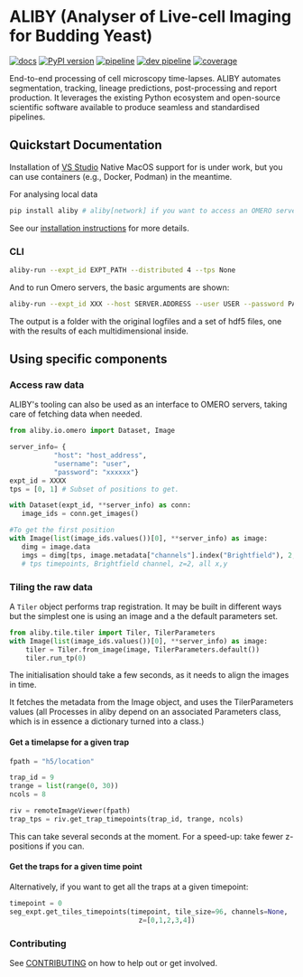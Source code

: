 # ALIBY (Analyser of Live-cell Imaging for Budding Yeast)

[![docs](https://readthedocs.org/projects/aliby/badge/?version=master)](https://aliby.readthedocs.io/en/latest)
[![PyPI version](https://badge.fury.io/py/aliby.svg)](https://badge.fury.io/py/aliby)
[![pipeline](https://gitlab.com/aliby/aliby/badges/master/pipeline.svg?key_text=master)](https://gitlab.com/aliby/aliby/-/pipelines)
[![dev pipeline](https://gitlab.com/aliby/aliby/badges/dev/pipeline.svg?key_text=dev)](https://gitlab.com/aliby/aliby/-/commits/dev)
[![coverage](https://gitlab.com/aliby/aliby/badges/dev/coverage.svg)](https://gitlab.com/aliby/aliby/-/commits/dev)

End-to-end processing of cell microscopy time-lapses. ALIBY automates segmentation, tracking, lineage predictions, post-processing and report production. It leverages the existing Python ecosystem and open-source scientific software available to produce seamless and standardised pipelines.

## Quickstart Documentation
Installation of [VS Studio](https://visualstudio.microsoft.com/downloads/#microsoft-visual-c-redistributable-for-visual-studio-2022) Native MacOS support for is under work, but you can use containers (e.g., Docker, Podman) in the meantime.

For analysing local data
 ```bash
pip install aliby # aliby[network] if you want to access an OMERO server
 ```

See our [installation instructions]( https://aliby.readthedocs.io/en/latest/INSTALL.html ) for more details.

### CLI

 ```bash
aliby-run --expt_id EXPT_PATH --distributed 4 --tps None
 ```

And to run Omero servers, the basic arguments are shown:
 ```bash
 aliby-run --expt_id XXX --host SERVER.ADDRESS --user USER --password PASSWORD 
 ```

The output is a folder with the original logfiles and a set of hdf5 files, one with the results of each multidimensional inside.

## Using specific components

### Access raw data

ALIBY's tooling can also be used as an interface to OMERO servers, taking care of fetching data when needed.
 ```python
from aliby.io.omero import Dataset, Image

server_info= {
            "host": "host_address",
            "username": "user",
            "password": "xxxxxx"}
expt_id = XXXX
tps = [0, 1] # Subset of positions to get.

with Dataset(expt_id, **server_info) as conn:
    image_ids = conn.get_images()

#To get the first position
with Image(list(image_ids.values())[0], **server_info) as image:
    dimg = image.data
    imgs = dimg[tps, image.metadata["channels"].index("Brightfield"), 2, ...].compute()
    # tps timepoints, Brightfield channel, z=2, all x,y
```

### Tiling the raw data

A `Tiler` object performs trap registration. It may be built in different ways but the simplest one is using an image and a the default parameters set.

```python
from aliby.tile.tiler import Tiler, TilerParameters
with Image(list(image_ids.values())[0], **server_info) as image:
    tiler = Tiler.from_image(image, TilerParameters.default())
    tiler.run_tp(0)
```

The initialisation should take a few seconds, as it needs to align the images
in time.

It fetches the metadata from the Image object, and uses the TilerParameters values (all Processes in aliby depend on an associated Parameters class, which is in essence a dictionary turned into a class.)

#### Get a timelapse for a given trap
```python
fpath = "h5/location"

trap_id = 9
trange = list(range(0, 30))
ncols = 8

riv = remoteImageViewer(fpath)
trap_tps = riv.get_trap_timepoints(trap_id, trange, ncols)
```

This can take several seconds at the moment.
For a speed-up: take fewer z-positions if you can.

#### Get the traps for a given time point
Alternatively, if you want to get all the traps at a given timepoint:

```python
timepoint = 0
seg_expt.get_tiles_timepoints(timepoint, tile_size=96, channels=None,
                                z=[0,1,2,3,4])
```


### Contributing
See [CONTRIBUTING](https://aliby.readthedocs.io/en/latest/INSTALL.html) on how to help out or get involved.
